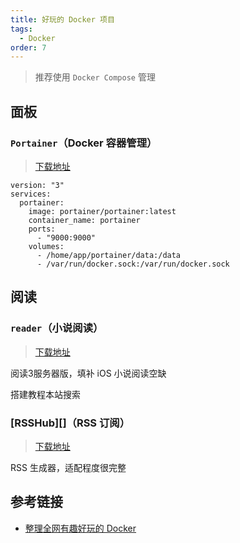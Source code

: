 ```yaml
---
title: 好玩的 Docker 项目
tags:
  - Docker
order: 7
---
```


> 推荐使用 `Docker Compose` 管理

## 面板

### `Portainer`（Docker 容器管理）

> [下载地址](https://github.com/portainer/portainer)

```
version: "3"
services:
  portainer:
    image: portainer/portainer:latest
    container_name: portainer
    ports:
      - "9000:9000"
    volumes:
      - /home/app/portainer/data:/data
      - /var/run/docker.sock:/var/run/docker.sock
```

## 阅读

### `reader`（小说阅读）

> [下载地址](https://github.com/hectorqin/reader)

阅读3服务器版，填补 iOS 小说阅读空缺

搭建教程本站搜索

### [RSSHub][]（RSS 订阅）

> [下载地址](https://github.com/DIYgod/RSSHub)

RSS 生成器，适配程度很完整

## 参考链接

- [整理全网有趣好玩的 Docker](https://github.com/itgoyo/awesome-docker)

